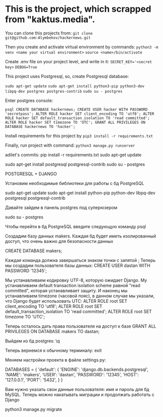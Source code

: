 # This is the project, which scrapped from "kaktus.media".
You can clone this projects from:
`git clone git@github.com:Alymbekov/hackernews.git`

Then you create and activate virtual environment by commands:
`python3 -m venv <name your virtual environment>`
`source <name>/bin/activate`

Create .env file on your project level, and write in it:
`SECRET_KEY='<secret key>`
`DEBUG=True`

This project uses Postgresql, so, create Postgresql database:


`sudo apt-get update`
`sudo apt-get install python3-pip python3-dev libpq-dev postgres postgres-contrib`
`sudo su - postgres`

Enter postgres console:

`psql
CREATE DATABASE hackernews;
CREATE USER hacker WITH PASSWORD 'secretpass';
ALTER ROLE hacker SET client_encoding TO 'utf8';
ALTER ROLE hacker SET default_transaction_isolation TO 'read committed';
ALTER ROLE hacker SET timezone TO 'UTC';
GRANT ALL PRIVILEGES ON DATABASE hackernews TO 'hacker';`

Install requirements for this project by
`pip3 install -r requirements.txt`

Finally, run project with command: `python3 manage.py runserver`






adilet's commits:
pip install -r requirements.txt
sudo apt-get update
<!-- sudo apt-get install python3-pip python3-dev libpq-dev postgres postgres-contrib -->
sudo apt-get install postgresql postgresql-contrib
sudo su - postgres



POSTGRESQL + DJANGO

Установим необходимые библиотеки для работы с бд PostgreSQL

sudo apt-get update
sudo apt-get install python-pip python-dev libpq-dev postgresql postgresql-contrib

Давайте зайдем в панель postgres под суперюзером

sudo su - postgres


Чтобы перейти в бд PostgreSQL введите следующую команду
psql


Создадим базу данных makers. Каждая бд будет иметь изолированный доступ, что очень важно для безопасности данных

CREATE DATABASE makers;


Каждая команда должна завершаться знаком точки с запятой   ;
Теперь мы создадим пользователя базы данных:
CREATE USER dastan WITH PASSWORD '12345';


Мы устанавливаем кодировку UTF-8, которую ожидает Django. Му устанавливаем default transaction isolation scheme равной "read committed", которая устанавливает защиту. И наконец мы устанавливаем timezone (часовой пояс), в данном случае мы указали, что Django будет использовать UTC:
ALTER ROLE root SET client_encoding TO 'utf8';
ALTER ROLE root SET default_transaction_isolation TO 'read committed';
ALTER ROLE root SET timezone TO 'UTC';


Теперь осталось дать права пользователя на доступ к базе
GRANT ALL PRIVILEGES ON DATABASE makers TO dastan;


Выйдем из бд postgres:
\q


Теперь вернемся к обычному терминалу:
exit

Меняем настройки проекта в файле settings.py:

DATABASES = {
    'default': {
        'ENGINE': 'django.db.backends.postgresql',
        'NAME': 'makers',
        'USER': 'dastan',
        'PASSWORD': '12345',
        'HOST': '127.0.0.1',
        'PORT': '5432',
    }
}

Вам нужно указать свои данные пользователя: имя и пароль для бд MySQL.
Теперь можно накатывать миграции и продолжать работать с Django

python3 manage.py migrate
